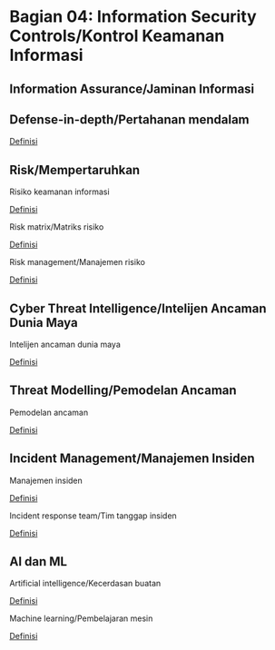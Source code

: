 # Bagian 04: Information Security Controls/Kontrol Keamanan Informasi

## Information Assurance/Jaminan Informasi

## Defense-in-depth/Pertahanan mendalam

[Definisi]([../definitions/definitions_D.md#defense-in-depth)

## Risk/Mempertaruhkan

Risiko keamanan informasi

[Definisi](../definitions/definitions_I.md#risiko-keamanan-informasi)

Risk matrix/Matriks risiko

[Definisi](../definitions/definitions_R.md#risk-matrix)

Risk management/Manajemen risiko

[Definisi](../definitions/definitions_R.md#risk-management)

## Cyber Threat Intelligence/Intelijen Ancaman Dunia Maya

Intelijen ancaman dunia maya

[Definisi](../definitions/definitions_C.md#cyber-threat-intelligence)

## Threat Modelling/Pemodelan Ancaman

Pemodelan ancaman

[Definisi](../definitions/definitions_T.md#threat-modelling)

## Incident Management/Manajemen Insiden

Manajemen insiden

[Definisi](../definitions/definitions_I.md#incident-management)

Incident response team/Tim tanggap insiden

[Definisi](../definitions/definitions_I.md#incident-response-team)

## AI dan ML

Artificial intelligence/Kecerdasan buatan

[Definisi](../definitions/definitions_A.md#artificial-intelligence)

Machine learning/Pembelajaran mesin

[Definisi](../definitions/definitions_M.md#machine-learning)
